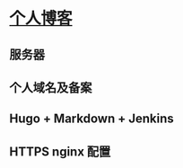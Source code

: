# [个人博客](https://www.uknowhui.com)

## 服务器
## 个人域名及备案
## Hugo + Markdown + Jenkins
## HTTPS nginx 配置